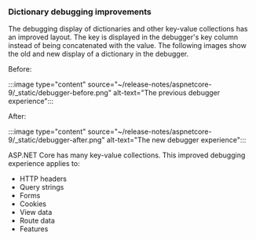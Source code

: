 ### Dictionary debugging improvements

The debugging display of dictionaries and other key-value collections has an improved layout. The key is displayed in the debugger's key column instead of being concatenated with the value. The following images show the old and new display of a dictionary in the debugger.

Before:

:::image type="content" source="~/release-notes/aspnetcore-9/_static/debugger-before.png" alt-text="The previous debugger experience":::

After:

:::image type="content" source="~/release-notes/aspnetcore-9/_static/debugger-after.png" alt-text="The new debugger experience":::

ASP.NET Core has many key-value collections. This improved debugging experience applies to:

* HTTP headers
* Query strings
* Forms
* Cookies
* View data
* Route data
* Features
